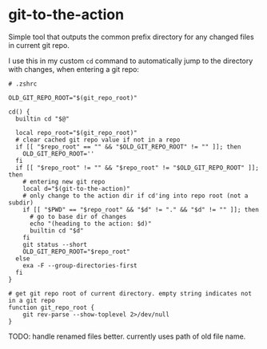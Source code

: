 # git-to-the-action

Simple tool that outputs the common prefix directory for any changed files in
current git repo.

I use this in my custom `cd` command to automatically jump to the directory
with changes, when entering a git repo:

```shell
# .zshrc

OLD_GIT_REPO_ROOT="$(git_repo_root)"

cd() {
  builtin cd "$@"

  local repo_root="$(git_repo_root)"
  # clear cached git repo value if not in a repo
  if [[ "$repo_root" == "" && "$OLD_GIT_REPO_ROOT" != "" ]]; then
    OLD_GIT_REPO_ROOT=''
  fi
  if [[ "$repo_root" != "" && "$repo_root" != "$OLD_GIT_REPO_ROOT" ]]; then
    # entering new git repo
    local d="$(git-to-the-action)"
    # only change to the action dir if cd'ing into repo root (not a subdir)
    if [[ "$PWD" == "$repo_root" && "$d" != "." && "$d" != "" ]]; then
      # go to base dir of changes
      echo "(heading to the action: $d)"
      builtin cd "$d"
    fi
    git status --short
    OLD_GIT_REPO_ROOT="$repo_root"
  else
    exa -F --group-directories-first
  fi
}

# get git repo root of current directory. empty string indicates not in a git repo
function git_repo_root {
    git rev-parse --show-toplevel 2>/dev/null
}
```

TODO: handle renamed files better. currently uses path of old file name.
